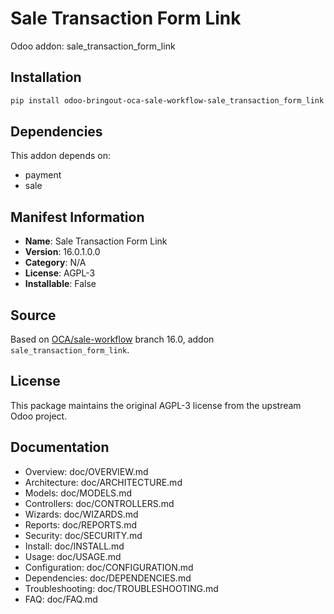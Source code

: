 # Sale Transaction Form Link

Odoo addon: sale_transaction_form_link

## Installation

```bash
pip install odoo-bringout-oca-sale-workflow-sale_transaction_form_link
```

## Dependencies

This addon depends on:
- payment
- sale

## Manifest Information

- **Name**: Sale Transaction Form Link
- **Version**: 16.0.1.0.0
- **Category**: N/A
- **License**: AGPL-3
- **Installable**: False

## Source

Based on [OCA/sale-workflow](https://github.com/OCA/sale-workflow) branch 16.0, addon `sale_transaction_form_link`.

## License

This package maintains the original AGPL-3 license from the upstream Odoo project.

## Documentation

- Overview: doc/OVERVIEW.md
- Architecture: doc/ARCHITECTURE.md
- Models: doc/MODELS.md
- Controllers: doc/CONTROLLERS.md
- Wizards: doc/WIZARDS.md
- Reports: doc/REPORTS.md
- Security: doc/SECURITY.md
- Install: doc/INSTALL.md
- Usage: doc/USAGE.md
- Configuration: doc/CONFIGURATION.md
- Dependencies: doc/DEPENDENCIES.md
- Troubleshooting: doc/TROUBLESHOOTING.md
- FAQ: doc/FAQ.md
